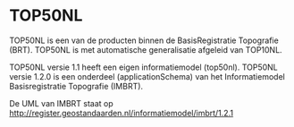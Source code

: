 # TOP50NL
TOP50NL is een van de producten binnen de BasisRegistratie Topografie (BRT). 
TOP50NL is met automatische generalisatie afgeleid van TOP10NL. 

TOP50NL versie 1.1 heeft een eigen informatiemodel (top50nl). 
TOP50NL versie 1.2.0 is een onderdeel (applicationSchema) van het Informatiemodel Basisregistratie Topografie (IMBRT). 

De UML van IMBRT staat op http://register.geostandaarden.nl/informatiemodel/imbrt/1.2.1